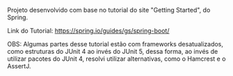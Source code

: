 Projeto desenvolvido com base no tutorial do site "Getting Started", do Spring.

Link do Tutorial: https://spring.io/guides/gs/spring-boot/

OBS: Algumas partes desse tutorial estão com frameworks desatualizados, como estruturas do JUnit 4 ao invés do JUnit 5, dessa forma, ao invés de utilizar pacotes do JUnit 4, resolvi utilizar alternativas, como o Hamcrest e o AssertJ.